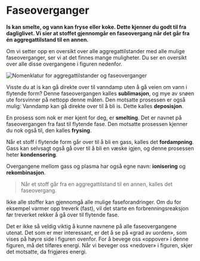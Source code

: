 Faseoverganger
==============
**Is kan smelte, og vann kan fryse eller koke. Dette kjenner du godt til fra dagliglivet. Vi sier at stoffet gjennomgår en faseovergang når det går fra én aggregattilstand til en annen.**

Om vi setter opp en oversikt over alle aggregattilstander med alle mulige faseoverganger, ser vi at det finnes mange muligheter. Du ser en oversikt over alle disse overgangene i figuren nedenfor.

![Nomenklatur for aggregattilstander og faseoverganger](https://upload.wikimedia.org/wikipedia/commons/thumb/b/b1/Nomenklatur_for_aggregattilstander_og_faseoverganger.png/483px-Nomenklatur_for_aggregattilstander_og_faseoverganger.png)

Visste du at is kan gå direkte over til vanndamp uten å gå veien om vann i flytende form? Denne faseovergangen kalles **sublimasjon**, og mye av snøen ute forsvinner på nettopp denne måten. Den motsatte prosessen er også mulig: Vanndamp kan gå direkte over til å bli is. Dette kalles **deposisjon**.

En prosess som nok er mer kjent for deg, er **smelting**. Det er navnet på faseovergangen fra fast til flytende fase. Den motsatte prosessen kjenner du nok også til, den kalles **frysing**.

Når et stoff i flytende form går over til å bli en gass, kalles det **fordampning**. Gass kan selvsagt også gå over til å bli en væske igjen, og denne prosessen heter **kondensering**.

Overgangene mellom gass og plasma har også egne navn: **ionisering** og **rekombinasjon**.

>Når et stoff går fra en aggregattilstand til en annen, kalles det faseovergang.

Ikke alle stoffer kan gjennomgå alle mulige faseforandringer. Om du for eksempel varmer opp treverk (fast), vil det starte en forbrenningsreaksjon før treverket rekker å gå over til flytende fase.

Det er ikke så veldig viktig å kunne navnene på alle faseovergangene utenat. Det som er mer interessant, er det å se på «grad av uorden», som vises på høyre side i figuren ovenfor. For å bevege oss «oppover» i denne figuren, må det tilføres energi. Når vi beveger oss «nedover» i figuren, skjer det motsatte, da frigjøres energi.